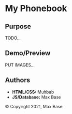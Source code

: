 # My Phonebook

## Purpose

TODO...

## Demo/Preview

PUT IMAGES...

## Authors

- **HTML/CSS:** Muhbab
- **JS/Database:** Max Base

© Copyright 2021, Max Base
